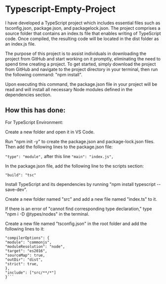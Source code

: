 # Typescript-Empty-Project
I have developed a TypeScript project which includes essential files such as tsconfig.json, package.json, and packagelock.json. The project comprises a source folder that contains an index.ts file that enables writing of TypeScript code. Once compiled, the resulting code will be located in the dist folder as an index.js file.

The purpose of this project is to assist individuals in downloading the project from GitHub and start working on it promptly, eliminating the need to spend time creating a project. To get started, simply download the project from GitHub and navigate to the project directory in your terminal, then run the following command: "npm install".

Upon executing this command, the package.json file in your project will be read and will install all necessary Node modules defined in the dependencies section.



## How this has done:
For TypeScript Environment:

Create a new folder and open it in VS Code.

Run "npm init -y" to create the package.json and package-lock.json files. Then add the following lines to the package.json file:

```"type": "module",```
after this line
```"main": "index.js",```

In the package.json file, add the following line to the scripts section:

```"build": "tsc"```

Install TypeScript and its dependencies by running "npm install typescript --save-dev".

Create a new folder named "src" and add a new file named "index.ts" to it.

If there is an error of "cannot find corresponding type declaration," type "npm i -D @types/nodes" in the terminal.

Create a new file named "tsconfig.json" in the root folder and add the following lines to it:

```{
"compilerOptions": {
"module": "commonjs",
"moduleResolution": "node",
"target": "es2016",
"sourceMap": true,
"outDir": "dist",
"strict": true,
},
"include": ["src/**/*"]
}```



